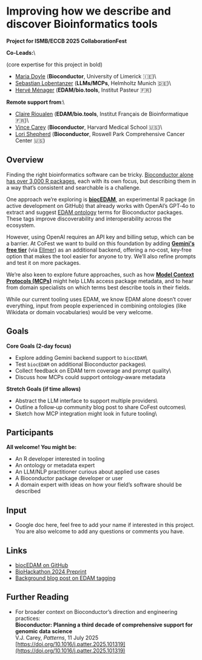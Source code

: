# Improving how we describe and discover Bioinformatics tools 

**Project for ISMB/ECCB 2025 CollaborationFest**

**Co-Leads:**\ 

(core expertise for this project in bold)

- [Maria Doyle](https://github.com/mblue9/) (**Bioconductor**, University of Limerick 🇮🇪)\
- [Sebastian Lobentanzer](https://github.com/slobentanzer) (**LLMs/MCPs**, Helmholtz Munich 🇩🇪)\ 
- [Hervé Ménager](https://github.com/hmenager) (**EDAM/bio.tools**, Institut Pasteur 🇫🇷)

**Remote support from**:\

- [Claire Rioualen](https://github.com/rioualen/) (**EDAM/bio.tools**, Institut Français de Bioinformatique 🇫🇷)\
- [Vince Carey](https://github.com/vjcitn) (**Bioconductor**, Harvard Medical School 🇺🇸)\
- [Lori Shepherd](https://github.com/lshep) (**Bioconductor**, Roswell Park Comprehensive Cancer Center 🇺🇸) 

## Overview
Finding the right bioinformatics software can be tricky. [Bioconductor alone has over 3,000 R packages](https://bioconductor.org/packages/release/BiocViews.html#___Software), each with its own focus, but describing them in a way that’s consistent and searchable is a challenge.

One approach we’re exploring is [**biocEDAM**](https://github.com/vjcitn/biocEDAM), an experimental R package (in active development on GitHub) that already works with OpenAI’s GPT‑4o to extract and suggest [EDAM ontology](https://edamontology.org/) terms for Bioconductor packages. These tags improve discoverability and interoperability across the ecosystem.

However, using OpenAI requires an API key and billing setup, which can be a barrier. At CoFest we want to build on this foundation by adding [**Gemini's free tier**](https://dev.to/garciadiazjaime/gemini-api-the-free-tier-that-makes-developers-happy-28nk) (via [Ellmer](https://ellmer.tidyverse.org/)) as an additional backend, offering a no‑cost, key‑free option that makes the tool easier for anyone to try. We’ll also refine prompts and test it on more packages.

We’re also keen to explore future approaches, such as how [**Model Context Protocols (MCPs)**](https://modelcontextprotocol.io/introduction) might help LLMs access package metadata, and to hear from domain specialists on which terms best describe tools in their fields.  

While our current tooling uses EDAM, we know EDAM alone doesn’t cover everything, input from people experienced in combining ontologies (like Wikidata or domain vocabularies) would be very welcome.

## Goals

**Core Goals (2‑day focus)**

- Explore adding Gemini backend support to `biocEDAM`\
- Test `biocEDAM` on additional Bioconductor packages\
- Collect feedback on EDAM term coverage and prompt quality\
- Discuss how MCPs could support ontology‑aware metadata

**Stretch Goals (if time allows)**

- Abstract the LLM interface to support multiple providers\
- Outline a follow‑up community blog post to share CoFest outcomes\
- Sketch how MCP integration might look in future tooling\

## Participants

**All welcome! You might be:**

- An R developer interested in tooling
- An ontology or metadata expert
- An LLM/NLP practitioner curious about applied use cases
- A Bioconductor package developer or user
- A domain expert with ideas on how your field’s software should be described

## Input
- Google doc here, feel free to add your name if interested in this project. You are also welcome to add any questions or comments you have.

## Links
- [biocEDAM on GitHub](https://github.com/vjcitn/biocEDAM)
- [BioHackathon 2024 Preprint](https://osf.io/preprints/biohackrxiv/dsgnw_v1)
- [Background blog post on EDAM tagging](https://vjcitn.github.io/vjcblog/posts/2025-05-09-edam/)

## Further Reading
- For broader context on Bioconductor’s direction and engineering practices:  
**Bioconductor: Planning a third decade of comprehensive support for genomic data science**  
V.J. Carey, *Patterns*, 11 July 2025  
[https://doi.org/10.1016/j.patter.2025.101319](https://doi.org/10.1016/j.patter.2025.101319)
